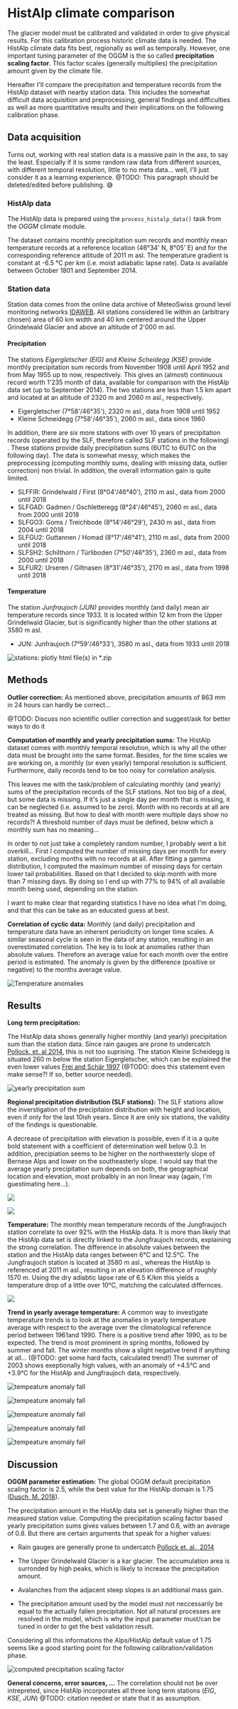 # HistAlp climate comparison

The glacier model must be calibrated and validated in order to give physical results. For this calibration process historic climate data is needed. The HistAlp climate data fits best, regionally as well as temporally. However, one important tuning parameter of the OGGM is the so called **precipitation scaling factor**. This factor scales (generally multiplies) the precipitation amount given by the climate file. 

Hereafter I'll compare the precipitation and temperature records from the HistAlp dataset with nearby station data. This includes the somewhat difficult data acquisition and preprocessing, general findings and difficulties as well as more quantitative results and their implications on the following calibration phase.

## Data acquisition

Turns out, working with real station data is a massive pain in the ass, to say the least. Especially if it is some random raw data from different sources, with different temporal resolution, little to no meta data... well, I'll just consider it as a learning experience. @TODO: This paragraph should be deleted/edited before publishing. 😅

### HistAlp data

The HistAlp data is prepared using the `process_histalp_data()` task from the *OGGM* climate module. 

The dataset contains monthly precipitation sum records and monthly mean temperature records at a reference location (46°34' N, 8°05' E) and for the corresponding reference altitude of 2011 m asl. The temperature gradient is constant at -6.5 °C per km (i.e. moist adiabatic lapse rate). Data is available between October 1801 and September 2014.

### Station data

Station data comes from the online data archive of MeteoSwiss ground level monitoring networks [IDAWEB](https://gate.meteoswiss.ch/idaweb/more.do). All stations considered lie within an (arbitrary chosen) area of 60 km width and 40 km centered around the Upper Grindelwald Glacier and above an altitude of 2'000 m asl.

#### Precipitation

The stations *Eigergletscher (EIG)* and *Kleine Scheidegg (KSE)* provide monthly precipitation sum records from November 1908 until April 1952 and from May 1955 up to now, respectively. This gives an (almost) continuous record worth 1'235 month of data, available for comparison with the HistAlp data set (up to September 2014). The two stations are less than 1.5 km apart and located at an altitude of 2320 m and 2060 m asl., respectively.

 - Eigergletscher (7°58'/46°35'),  2320 m asl., data from 1908 until 1952
 - Kleine Schneidegg (7°58'/46°35'), 2060 m asl., data since 1960

In addition, there are six more stations with over 10 years of precipitation records (operated by the SLF, therefore called SLF stations in the following) . These stations provide daily precipitation sums (6UTC to 6UTC on the following day). The data is somewhat messy, which makes the preprocessing (computing monthly sums, dealing with missing data, outlier correction) non trivial. In addition, the overall information gain is quite limited.

- SLFFIR: Grindelwald / First (8°04'/46°40'), 2110 m asl., data from 2000 until 2018
- SLFGAD: Gadmen / Gschletteregg (8°24'/46°45'), 2060 m asl., data from 2000 until 2018
- SLFGO3: Goms / Treichbode (8°14'/46°29'), 2430 m asl., data from 2004 until 2018
- SLFGU2: Guttannen / Homad (8°17'/46°41'), 2110 m asl., data from 2000 until 2018
- SLFSH2: Schilthorn / Türliboden (7°50'/46°35'), 2360 m asl., data from 2000 until 2018
- SLFUR2: Urseren / Giltnasen (8°31'/46°35'), 2170 m asl., data from 1998 until 2018

#### Temperature

The station *Junfraujoch (JUN)* provides monthly (and daily) mean air temperature records since 1933. It is located within 12 km from the Upper Grindelwald Glacier, but is significantly higher than the other stations at 3580 m asl.

- JUN: Junfraujoch (7°59'/46°33'), 3580 m asl., data from 1933 until 2018

![stations: plotly html file(s) in *.zip](../figures/climate_comparison/stations.png)



## Methods

**Outlier correction:** As mentioned above,  precipitation amounts of 863 mm in 24 hours can hardly be correct...

@TODO: Discuss non scientific outlier correction and suggest/ask for better ways to do it

**Computation of monthly and yearly precipitation sums:** The HistAlp dataset comes with monthly temporal resolution, which is why all the other data must be brought into the same format. Besides, for the time scales we are working on, a monthly (or even yearly) temporal resolution is sufficient. Furthermore, daily records tend to be too noisy for correlation analysis.

This leaves me with the task/problem of calculating monthly (and yearly) sums of the precipitation records of the SLF stations. Not too big of a deal, but some data is missing. If it's just a single day per month that is missing, it can be neglected (i.e. assumed to be zero). Month with no records at all are treated as missing. But how to deal with month were multiple days show no records?! A threshold number of days must be defined, below which a monthly sum has no meaning...

In order to not just take a completely random number, I probably went a bit overkill... First I computed the number of missing days per month for every station, excluding months with no records at all. After fitting a gamma distribution, I computed the maximum number of missing days for certain lower tail probabilities. Based on that I decided to skip month with more than 7 missing days. By doing so I end up with 77% to 94% of all available month being used, depending on the station.

I want to make clear that regarding statistics I have no idea what I'm doing, and that this can be take as an educated guess at best.

**Correlation of cyclic data:** Monthly (and daily) precipitation and temperature data have an inherent periodicity on longer time scales. A similar seasonal cycle is seen in the data of any station, resulting in an overestimated correlation. The key is to look at anomalies rather than absolute values. Therefore an average value for each month over the entire period is estimated. The anomaly is given by the difference (positive or negative) to the months average value.

![Temperature anomalies](../figures/climate_comparison/temp_anomalies.png)



## Results

**Long term precipitation:** 

The HistAlp data shows generally higher monthly (and yearly) precipitation sum than the station data. Since rain gauges are prone to undercatch [Pollock, et. al 2014](http://adsabs.harvard.edu/abs/2014EGUGA..1611643P), this is not too suprising. The station Kleine Scheidegg is situated 260 m below the station Eigergletscher, which can be explained the even lower values [Frei and Schär 1997](http://www.map.meteoswiss.ch/sop-doc/rr_sop/FreiSchaer1998.pdf) (@TODO: does this statement even make sense?! If so, better source needed).

![yearly precipitation sum](../figures/climate_comparison/precip_timeseries.png)

**Regional precipitation distribution (SLF stations):** The SLF stations allow the inverstigation of the precipitaion distribution with height and location, even if only for the last 10ish years. Since it are only six stations, the validity of the findings is questionable.  

A decrease of precipitation with elevation is possible, even if it is a quite bold statement with a coefficient of determination well below 0.3. In addition, precipiation seems to be higher on the northwesterly slope of Bernese Alps and lower on the southeasterly slope. I would say that the average yearly  precipitation sum depends on both, the geographical location and elevation, most probalbly in an non linear way (again, I'm guestimating here...).

![](../figures/climate_comparison/precip_elev_distribution.png)

![](../figures/climate_comparison/precip_regional_distribution.png)



**Temperature:** The monthly mean temperature records of the Jungfraujoch station correlate to over 92% with the HistAlp data. It is more than likely that the HistAlp data set is directly linked to the Jungfraujoch records, explaining the strong correlation. The difference in absolute values between the station and the HistAlp data ranges between 6°C and 12.5°C. The Jungfraujoch station is located at 3580 m asl., whereas the HistAlp is referenced at 2011 m asl., resulting in an elevation difference of roughly 1570 m. Using the dry adiabtic lapse rate of 6.5 K/km this yields a temperature drop of a little over 10°C, matching the calculated differnces.

![](../figures/climate_comparison/temp_diff_histogram.png)

**Trend in yearly average temperature:** A common way to investigate temperature trends is to look at the anomalies in yearly temperature average with respect to the average over the climatological reference period between 1961and 1990. There is a positive trend after 1990, as to be expected. The trend is most prominent in spring months, followed by summer and fall. The winter months show a slight negative trend if anything at all... (@TODO: get some hard facts, calculated trend!) The summer of 2003 shows exeptionally high values, with an anomaly of +4.5°C and +3.9°C for the HistAlp and Jungfraujoch data, respectively.

![tempeature anomaly fall](../figures/climate_comparison/tempanomaly.png)

![tempeature anomaly fall](../figures/climate_comparison/tempanomaly_spring.png)

![tempeature anomaly fall](../figures/climate_comparison/tempanomaly_summer.png)

![tempeature anomaly fall](../figures/climate_comparison/tempanomaly_fall.png)

![tempeature anomaly fall](../figures/climate_comparison/tempanomaly_winter.png)



## Discussion

**OGGM parameter estimation:** The global OGGM default  precipitation scaling factor is 2.5, while the best value for the HistAlp domain is 1.75 ([Dusch, M. 2018](https://oggm.org/2018/08/10/histalp-parameters/)).

The precipitation amount in the HistAlp data set is generally higher than the measured station value. Computing the precipitation scaling factor based yearly precipitation sums gives values between 1.7 and 0.6, with an average of 0.8. But there are certain arguments that speak for a higher values:

- Rain gauges are generally prone to undercatch [Pollock et. al., 2014](http://adsabs.harvard.edu/abs/2014EGUGA..1611643P )

- The Upper Grindelwald Glacier is a kar glacier. The accumulation area is surronded by high peaks, which is likely to increase the precipitation amount. 
- Avalanches from the adjacent steep slopes is an additional mass gain. 
- The precipitation amount used by the model must not neccessarily be equal to the actually fallen precipitation. Not all natural processes are resolved in the model, which is why the input parameter must/can be tuned in order to get the best validation result.

Considering all this informations the Alps/HistAlp default value of 1.75 seems like a good starting point for the following calibration/validation phase.

![computed precipitation scaling factor](../figures/climate_comparison/precip_factor.png)

**General concerns, error sources, ...** The correlation should not be over intrepreted, since HistAlp incorporates all three long term stations (*EIG*, *KSE*, *JUN*) @TODO: citation needed or state that it as assumption.